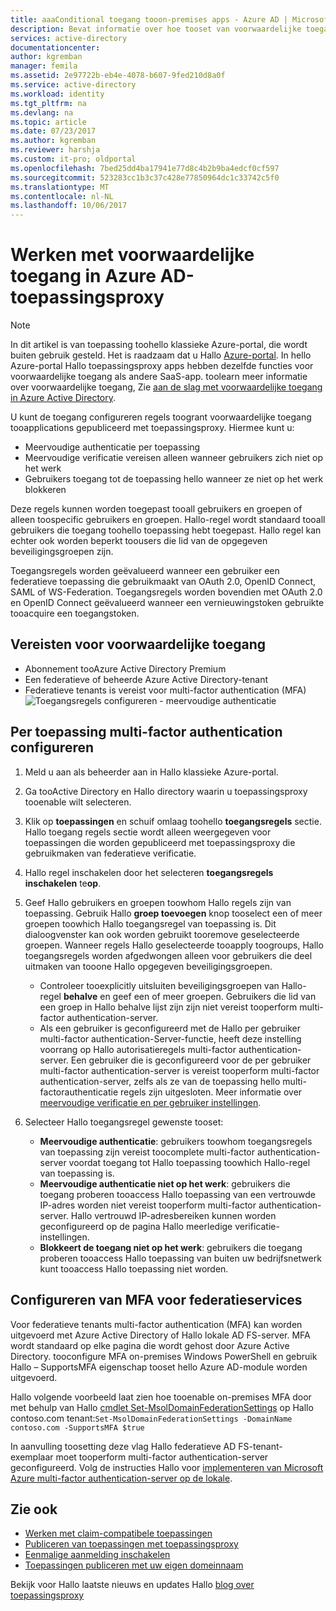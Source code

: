 ```yaml
---
title: aaaConditional toegang tooon-premises apps - Azure AD | Microsoft Docs
description: Bevat informatie over hoe tooset van voorwaardelijke toegang voor toepassingen u publiceren toobe toegankelijk is op afstand met Azure AD-toepassingsproxy.
services: active-directory
documentationcenter: 
author: kgremban
manager: femila
ms.assetid: 2e97722b-eb4e-4078-b607-9fed210d8a0f
ms.service: active-directory
ms.workload: identity
ms.tgt_pltfrm: na
ms.devlang: na
ms.topic: article
ms.date: 07/23/2017
ms.author: kgremban
ms.reviewer: harshja
ms.custom: it-pro; oldportal
ms.openlocfilehash: 7bed25dd4ba17941e77d8c4b2b9ba4edcf0cf597
ms.sourcegitcommit: 523283cc1b3c37c428e77850964dc1c33742c5f0
ms.translationtype: MT
ms.contentlocale: nl-NL
ms.lasthandoff: 10/06/2017
---
```

# <a name="working-with-conditional-access-in-azure-ad-application-proxy"></a>Werken met voorwaardelijke toegang in Azure AD-toepassingsproxy

>[!NOTE]
>In dit artikel is van toepassing toohello klassieke Azure-portal, die wordt buiten gebruik gesteld. Het is raadzaam dat u Hallo [Azure-portal](https://portal.azure.com). In hello Azure-portal Hallo toepassingsproxy apps hebben dezelfde functies voor voorwaardelijke toegang als andere SaaS-app. toolearn meer informatie over voorwaardelijke toegang, Zie [aan de slag met voorwaardelijke toegang in Azure Active Directory](active-directory-conditional-access-azure-portal-get-started.md).

U kunt de toegang configureren regels toogrant voorwaardelijke toegang tooapplications gepubliceerd met toepassingsproxy. Hiermee kunt u:

* Meervoudige authenticatie per toepassing
* Meervoudige verificatie vereisen alleen wanneer gebruikers zich niet op het werk
* Gebruikers toegang tot de toepassing hello wanneer ze niet op het werk blokkeren

Deze regels kunnen worden toegepast tooall gebruikers en groepen of alleen toospecific gebruikers en groepen. Hallo-regel wordt standaard tooall gebruikers die toegang toohello toepassing hebt toegepast. Hallo regel kan echter ook worden beperkt toousers die lid van de opgegeven beveiligingsgroepen zijn.  

Toegangsregels worden geëvalueerd wanneer een gebruiker een federatieve toepassing die gebruikmaakt van OAuth 2.0, OpenID Connect, SAML of WS-Federation. Toegangsregels worden bovendien met OAuth 2.0 en OpenID Connect geëvalueerd wanneer een vernieuwingstoken gebruikte tooacquire een toegangstoken.

## <a name="conditional-access-prerequisites"></a>Vereisten voor voorwaardelijke toegang
* Abonnement tooAzure Active Directory Premium
* Een federatieve of beheerde Azure Active Directory-tenant
* Federatieve tenants is vereist voor multi-factor authentication (MFA)  
    ![Toegangsregels configureren - meervoudige authenticatie](./media/active-directory-application-proxy-conditional-access/application-proxy-conditional-access.png)

## <a name="configure-per-application-multi-factor-authentication"></a>Per toepassing multi-factor authentication configureren
1. Meld u aan als beheerder aan in Hallo klassieke Azure-portal.
2. Ga tooActive Directory en Hallo directory waarin u toepassingsproxy tooenable wilt selecteren.
3. Klik op **toepassingen** en schuif omlaag toohello **toegangsregels** sectie. Hallo toegang regels sectie wordt alleen weergegeven voor toepassingen die worden gepubliceerd met toepassingsproxy die gebruikmaken van federatieve verificatie.
4. Hallo regel inschakelen door het selecteren **toegangsregels inschakelen** te**op**.
5. Geef Hallo gebruikers en groepen toowhom Hallo regels zijn van toepassing. Gebruik Hallo **groep toevoegen** knop tooselect een of meer groepen toowhich Hallo toegangsregel van toepassing is. Dit dialoogvenster kan ook worden gebruikt tooremove geselecteerde groepen.  Wanneer regels Hallo geselecteerde tooapply toogroups, Hallo toegangsregels worden afgedwongen alleen voor gebruikers die deel uitmaken van tooone Hallo opgegeven beveiligingsgroepen.  

   * Controleer tooexplicitly uitsluiten beveiligingsgroepen van Hallo-regel **behalve** en geef een of meer groepen. Gebruikers die lid van een groep in Hallo behalve lijst zijn zijn niet vereist tooperform multi-factor authentication-server.  
   * Als een gebruiker is geconfigureerd met de Hallo per gebruiker multi-factor authentication-Server-functie, heeft deze instelling voorrang op Hallo autorisatieregels multi-factor authentication-server. Een gebruiker die is geconfigureerd voor de per gebruiker multi-factor authentication-server is vereist tooperform multi-factor authentication-server, zelfs als ze van de toepassing hello multi-factorauthenticatie regels zijn uitgesloten. Meer informatie over [meervoudige verificatie en per gebruiker instellingen](../multi-factor-authentication/multi-factor-authentication.md).
6. Selecteer Hallo toegangsregel gewenste tooset:

   * **Meervoudige authenticatie**: gebruikers toowhom toegangsregels van toepassing zijn vereist toocomplete multi-factor authentication-server voordat toegang tot Hallo toepassing toowhich Hallo-regel van toepassing is.
   * **Meervoudige authenticatie niet op het werk**: gebruikers die toegang proberen tooaccess Hallo toepassing van een vertrouwde IP-adres worden niet vereist tooperform multi-factor authentication-server. Hallo vertrouwd IP-adresbereiken kunnen worden geconfigureerd op de pagina Hallo meerledige verificatie-instellingen.
   * **Blokkeert de toegang niet op het werk**: gebruikers die toegang proberen tooaccess Hallo toepassing van buiten uw bedrijfsnetwerk kunt tooaccess Hallo toepassing niet worden.

## <a name="configuring-mfa-for-federation-services"></a>Configureren van MFA voor federatieservices
Voor federatieve tenants multi-factor authentication (MFA) kan worden uitgevoerd met Azure Active Directory of Hallo lokale AD FS-server. MFA wordt standaard op elke pagina die wordt gehost door Azure Active Directory. tooconfigure MFA on-premises Windows PowerShell en gebruik Hallo – SupportsMFA eigenschap tooset hello Azure AD-module worden uitgevoerd.

Hallo volgende voorbeeld laat zien hoe tooenable on-premises MFA door met behulp van Hallo [cmdlet Set-MsolDomainFederationSettings](https://msdn.microsoft.com/library/azure/dn194088.aspx) op Hallo contoso.com tenant:`Set-MsolDomainFederationSettings -DomainName contoso.com -SupportsMFA $true `

In aanvulling toosetting deze vlag Hallo federatieve AD FS-tenant-exemplaar moet tooperform multi-factor authentication-server geconfigureerd. Volg de instructies Hallo voor [implementeren van Microsoft Azure multi-factor authentication-server op de lokale](../multi-factor-authentication/multi-factor-authentication-get-started-server.md).

## <a name="see-also"></a>Zie ook
* [Werken met claim-compatibele toepassingen](active-directory-application-proxy-claims-aware-apps.md)
* [Publiceren van toepassingen met toepassingsproxy](active-directory-application-proxy-publish.md)
* [Eenmalige aanmelding inschakelen](active-directory-application-proxy-sso-using-kcd.md)
* [Toepassingen publiceren met uw eigen domeinnaam](active-directory-application-proxy-custom-domains.md)

Bekijk voor Hallo laatste nieuws en updates Hallo [blog over toepassingsproxy](http://blogs.technet.com/b/applicationproxyblog/)
